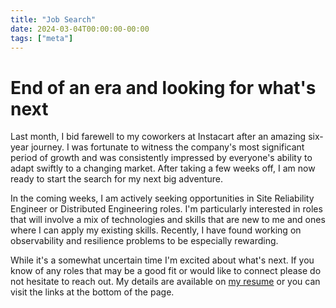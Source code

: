 ```yaml
---
title: "Job Search"
date: 2024-03-04T00:00:00-00:00
tags: ["meta"]
---
```


# End of an era and looking for what's next

Last month, I bid farewell to my coworkers at Instacart after an amazing six-year journey. I was fortunate to witness the company's most significant period of growth and was consistently impressed by everyone's ability to adapt swiftly to a changing market. After taking a few weeks off, I am now ready to start the search for my next big adventure.

In the coming weeks, I am actively seeking opportunities in Site Reliability Engineer or Distributed Engineering roles. I'm particularly interested in roles that will involve a mix of technologies and skills that are new to me and ones where I can apply my existing skills. Recently, I have found working on observability and resilience problems to be especially rewarding.

While it's a somewhat uncertain time I'm excited about what's next. If you know of any roles that may be a good fit or would like to connect please do not hesitate to reach out. My details are available on [my resume](/resume) or you can visit the links at the bottom of the page.
